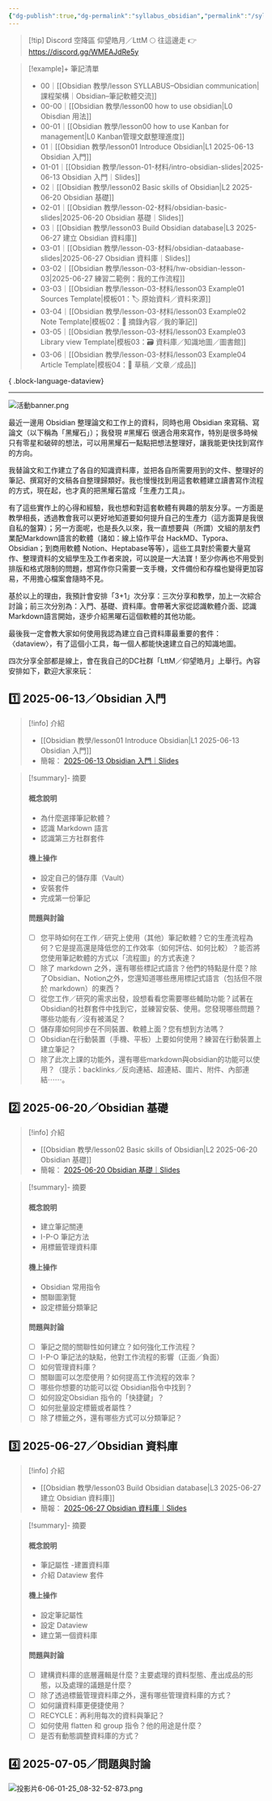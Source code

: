 ```yaml
---
{"dg-publish":true,"dg-permalink":"syllabus_obsidian","permalink":"/syllabus_obsidian/","title":"課程架構｜Obsidian–筆記軟體交流","tags":["🎯學習歷程檔案","📝數位工具交流beta","self_learing","🪨自籌Obsidian工作坊","📋我的專案"],"created":"2025-06-01T08:44:53.000+08:00","updated":"2025-06-24T06:14:22.018+08:00"}
---
```





> [!tip] Discord 空降區
> 仰望皓月／LttM 🌕 往這邊走 👉 https://discord.gg/WMEAJdRe5y


> [!example]+ 筆記清單
> 
>  - 00｜[[Obsidian 教學/lesson SYLLABUS–Obsidian communication\|課程架構｜Obsidian–筆記軟體交流]]
> - 00-00｜[[Obsidian 教學/lesson00 how to use obsidian\|L0 Obisdian 用法]]
> - 00-01｜[[Obsidian 教學/lesson00 how to use Kanban for management\|L0 Kanban管理文獻整理進度]]
> - 01｜[[Obsidian 教學/lesson01 Introduce Obsidian\|L1 2025-06-13 Obsidian 入門]]
> - 01-01｜[[Obsidian 教學/lesson-01-材料/intro-obsidian-slides\|2025-06-13 Obsidian 入門｜Slides]]
> - 02｜[[Obsidian 教學/lesson02 Basic skills of Obsidian\|L2 2025-06-20 Obsidian 基礎]]
> - 02-01｜[[Obsidian 教學/lesson-02-材料/obsidian-basic-slides\|2025-06-20 Obsidian 基礎｜Slides]]
> - 03｜[[Obsidian 教學/lesson03 Build Obsidian database\|L3 2025-06-27 建立 Obsidian 資料庫]]
> - 03-01｜[[Obsidian 教學/lesson-03-材料/obsidian-dataabase-slides\|2025-06-27 Obsidian 資料庫｜Slides]]
> - 03-02｜[[Obsidian 教學/lesson-03-材料/hw-obsidian-lesson-03\|2025-06-27 練習二範例：我的工作流程]]
> - 03-03｜[[Obsidian 教學/lesson-03-材料/lesson03 Example01 Sources Template\|模板01：🏷️ 原始資料／資料來源]]
> - 03-04｜[[Obsidian 教學/lesson-03-材料/lesson03 Example02 Note Template\|模板02：📝 摘錄內容／我的筆記]]
> - 03-05｜[[Obsidian 教學/lesson-03-材料/lesson03 Example03 Library view Template\|模板03：🗃️ 資料庫／知識地圖／圖書館]]
> - 03-06｜[[Obsidian 教學/lesson-03-材料/lesson03 Example04 Article Template\|模板04：📃 草稿／文章／成品]]
> 
{ .block-language-dataview}



---

![活動banner.png](/img/user/Obsidian%20%E6%95%99%E5%AD%B8/ob%E4%BA%A4%E6%B5%81%E6%BA%96%E5%82%99/%E6%B4%BB%E5%8B%95banner.png)
  
最近一邊用 Obsidian 整理論文和工作上的資料，同時也用 Obsidian 來寫稿、寫論文（以下稱為「黑耀石」）；我發現 #黑耀石 很適合用來寫作，特別是很多時候只有零星和破碎的想法，可以用黑耀石一點點把想法整理好，讓我能更快找到寫作的方向。

我替論文和工作建立了各自的知識資料庫，並把各自所需要用到的文件、整理好的筆記、撰寫好的文稿各自整理歸類好。我也慢慢找到用這套軟體建立讀書寫作流程的方式，現在起，也才真的把黑耀石當成「生產力工具」。


有了這些實作上的心得和經驗，我也想和對這套軟體有興趣的朋友分享。一方面是教學相長，透過教會我可以更好地知道要如何提升自己的生產力（這方面算是我很自私的盤算）；另一方面呢，也是長久以來，我一直想要與（所謂）文組的朋友們業配Markdown語言的軟體（諸如：線上協作平台 HackMD、Typora、Obsidian；到商用軟體 Notion、Heptabase等等），這些工具對於需要大量寫作、整理資料的文組學生及工作者來說，可以說是一大法寶！至少你再也不用受到排版和格式限制的問題，想寫作你只需要一支手機，文件備份和存檔也變得更加容易，不用擔心檔案會隨時不見。

基於以上的理由，我預計會安排「3+1」次分享：三次分享和教學，加上一次綜合討論；前三次分別為：入門、基礎、資料庫。會帶著大家從認識軟體介面、認識Markdown語言開始，逐步介紹黑曜石這個軟體的其他功能。

最後我一定會教大家如何使用我認為建立自己資料庫最重要的套件：〈dataview〉，有了這個小工具，每一個人都能快速建立自己的知識地圖。

四次分享全部都是線上，會在我自己的DC社群「LttM／仰望皓月」上舉行。內容安排如下，歡迎大家來玩：

## 1️⃣ 2025-06-13／Obsidian 入門

> [!info] 介紹
>  - [[Obsidian 教學/lesson01 Introduce Obsidian\|L1 2025-06-13 Obsidian 入門]]
> - 簡報： [2025-06-13 Obsidian 入門｜Slides](https://hackmd.io/@tree10zi23/2025-06-13-obsidian-lesson-01#/)

> [!summary]- 摘要
> 
> #### 概念說明
> 
> - 為什麼選擇筆記軟體？
> - 認識 Markdown 語言
> - 認識第三方社群套件
> 
> #### 機上操作
> 
> - 設定自己的儲存庫（Vault）
> - 安裝套件
> - 完成第一份筆記
> 
> #### 問題與討論
> 
> - [ ] 您平時如何在工作／研究上使用（其他）筆記軟體？它的生產流程為何？它是提高還是降低您的工作效率（如何評估、如何比較）？能否將您使用筆記軟體的方式以「流程圖」的方式表達？
> - [ ] 除了 markdown 之外，還有哪些標記式語言？他們的特點是什麼？除了Obsidian、Notion之外，您還知道哪些應用標記式語言（包括但不限於 markdown）的東西？
> - [ ] 從您工作／研究的需求出發，設想看看您需要哪些輔助功能？試著在 Obsidian的社群套件中找到它，並練習安裝、使用。您發現哪些問題？哪些功能有／沒有被滿足？
> - [ ] 儲存庫如何同步在不同裝置、軟體上面？您有想到方法嗎？
> - [ ] Obsidian在行動裝置（手機、平板）上要如何使用？練習在行動裝置上建立筆記？
> - [ ] 除了此次上課的功能外，還有哪些markdown與obsidian的功能可以使用？（提示：backlinks／反向連結、超連結、圖片、附件、內部連結⋯⋯。



## 2️⃣  2025-06-20／Obsidian 基礎

> [!info] 介紹
> -  [[Obsidian 教學/lesson02 Basic skills of Obsidian\|L2 2025-06-20 Obsidian 基礎]]
> - 簡報： [2025-06-20 Obsidian 基礎｜Slides](https://hackmd.io/@tree10zi23/2025-06-20-obsidian-lesson-02#/)


> [!summary]- 摘要
> 
> #### 概念說明
> 
> - 建立筆記關連
> - I-P-O 筆記方法
> - 用標籤管理資料庫
>   
> #### 機上操作
> 
> - Obsidian 常用指令
> - 關聯圖瀏覽
> - 設定標籤分類筆記
> 
> #### 問題與討論
> 
> - [ ] 筆記之間的關聯性如何建立？如何強化工作流程？
> - [ ] I-P-O 筆記法的缺點，他對工作流程的影響（正面／負面）
> - [ ] 如何管理資料庫？
> - [ ] 關聯圖可以怎麼使用？如何提高工作流程的效率？
> - [ ] 哪些你想要的功能可以從 Obsidian指令中找到？
> - [ ] 如何設定Obsidian 指令的「快捷鍵」？
> - [ ] 如何批量設定標籤或者屬性？
> - [ ] 除了標籤之外，還有哪些方式可以分類筆記？


## 3️⃣ 2025-06-27／Obsidian 資料庫

> [!info] 介紹
> -  [[Obsidian 教學/lesson03 Build Obsidian database\|L3 2025-06-27 建立 Obsidian 資料庫]]
> - 簡報： [2025-06-27 Obsidian 資料庫｜Slides](https://hackmd.io/@tree10zi23/2025-06-27-obsidian-lesson-03#/)



> [!summary]- 摘要
> 
> #### 概念說明
> 
> - 筆記屬性
> -建置資料庫
> - 介紹 Dataview 套件
>   
> #### 機上操作
> 
> - 設定筆記屬性
> - 設定 Dataview
> - 建立第一個資料庫
> 
> #### 問題與討論
> 
> - [ ] 建構資料庫的底層邏輯是什麼？主要處理的資料型態、產出成品的形態，以及處理的議題是什麼？
> - [ ] 除了透過標籤管理資料庫之外，還有哪些管理資料庫的方式？
> - [ ] 如何讓資料庫更便捷使用？
> - [ ] RECYCLE：再利用每次的資料與筆記？
> - [ ] 如何使用 flatten 和 group 指令？他的用途是什麼？
> - [ ] 是否有動態調整資料庫的方式？



## 4️⃣ 2025-07-05／問題與討論

![投影片6-06-01-25_08-32-52-873.png](/img/user/Obsidian%20%E6%95%99%E5%AD%B8/ob%E4%BA%A4%E6%B5%81%E6%BA%96%E5%82%99/%E6%8A%95%E5%BD%B1%E7%89%876-06-01-25_08-32-52-873.png)
